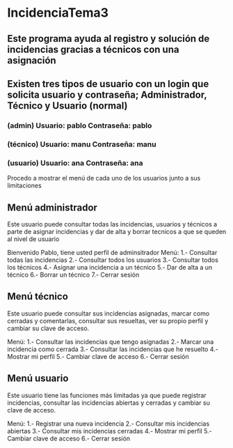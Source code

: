 # IncidenciaTema3
## Este programa ayuda al registro y solución de incidencias gracias a técnicos con una asignación
## Existen tres tipos de usuario con un login que solicita usuario y contraseña; Administrador, Técnico y Usuario (normal)
### (admin)   Usuario: pablo    Contraseña: pablo
### (técnico) Usuario: manu     Contraseña: manu
### (usuario) Usuario: ana      Contraseña: ana
Procedo a mostrar el menú de cada uno de los usuarios junto a sus limitaciones

## Menú administrador
Este usuario puede consultar todas las incidencias, usuarios y técnicos a parte de asignar incidencias y dar de alta y borrar
tecnicos a que se queden al nivel de usuario

Bienvenido Pablo, tiene usted perfil de adminsitrador
Menú:
1.- Consultar todas las incidencias
2.- Consultar todos los usuarios
3.- Consultar todos los técnicos
4.- Asignar una incidencia a un técnico
5.- Dar de alta a un técnico
6.- Borrar un técnico
7.- Cerrar sesión

## Menú técnico
Este usuario puede consultar sus incidencias asignadas, marcar como cerradas y comentarlas, consultar sus resueltas, ver su 
propio perfil y cambiar su clave de acceso.

Menú:
1.- Consultar las incidencias que tengo asignadas
2.- Marcar una incidencia como cerrada
3.- Consultar las incidencias que he resuelto
4.- Mostrar mi perfil
5.- Cambiar clave de acceso
6.- Cerrar sesión

## Menú usuario
Este usuario tiene las funciones más limitadas ya que puede registrar incidencias, consultar las incidencias abiertas
y cerradas y cambiar su clave de acceso.

Menú:
1.- Registrar una nueva incidencia
2.- Consultar mis incidencias abiertas
3.- Consultar mis incidencias cerradas
4.- Mostrar mi perfil
5.- Cambiar clave de acceso
6.- Cerrar sesión
